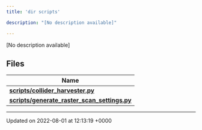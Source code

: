 ```yaml
---
title: 'dir scripts'

description: "[No description available]"

---
```







[No description available]

## Files

| Name           |
| -------------- |
| **[scripts/collider_harvester.py](/documentation/code/files/collider__harvester_8py/#file-collider-harvester.py)**  |
| **[scripts/generate_raster_scan_settings.py](/documentation/code/files/generate__raster__scan__settings_8py/#file-generate-raster-scan-settings.py)**  |






-------------------------------

Updated on 2022-08-01 at 12:13:19 +0000
